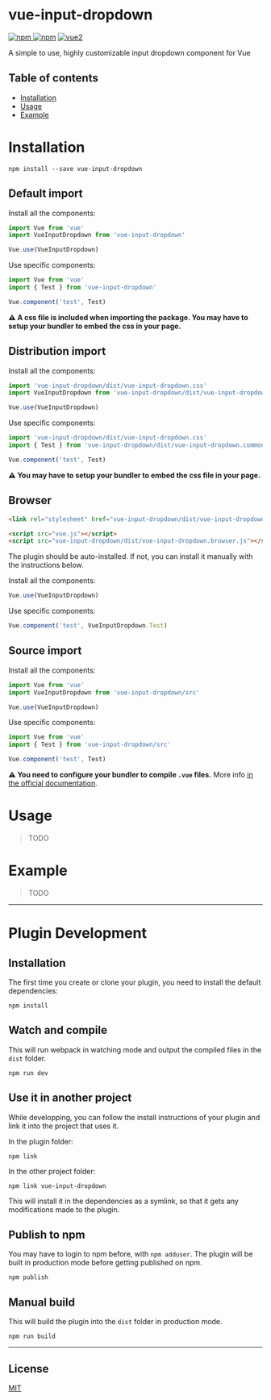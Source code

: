 # vue-input-dropdown

[![npm](https://img.shields.io/npm/v/vue-input-dropdown.svg) ![npm](https://img.shields.io/npm/dm/vue-input-dropdown.svg)](https://www.npmjs.com/package/vue-input-dropdown)
[![vue2](https://img.shields.io/badge/vue-2.x-brightgreen.svg)](https://vuejs.org/)

A simple to use, highly customizable input dropdown component for Vue

## Table of contents

- [Installation](#installation)
- [Usage](#usage)
- [Example](#example)

# Installation

```
npm install --save vue-input-dropdown
```

## Default import

Install all the components:

```javascript
import Vue from 'vue'
import VueInputDropdown from 'vue-input-dropdown'

Vue.use(VueInputDropdown)
```

Use specific components:

```javascript
import Vue from 'vue'
import { Test } from 'vue-input-dropdown'

Vue.component('test', Test)
```

**⚠️ A css file is included when importing the package. You may have to setup your bundler to embed the css in your page.**

## Distribution import

Install all the components:

```javascript
import 'vue-input-dropdown/dist/vue-input-dropdown.css'
import VueInputDropdown from 'vue-input-dropdown/dist/vue-input-dropdown.common'

Vue.use(VueInputDropdown)
```

Use specific components:

```javascript
import 'vue-input-dropdown/dist/vue-input-dropdown.css'
import { Test } from 'vue-input-dropdown/dist/vue-input-dropdown.common'

Vue.component('test', Test)
```

**⚠️ You may have to setup your bundler to embed the css file in your page.**

## Browser

```html
<link rel="stylesheet" href="vue-input-dropdown/dist/vue-input-dropdown.css"/>

<script src="vue.js"></script>
<script src="vue-input-dropdown/dist/vue-input-dropdown.browser.js"></script>
```

The plugin should be auto-installed. If not, you can install it manually with the instructions below.

Install all the components:

```javascript
Vue.use(VueInputDropdown)
```

Use specific components:

```javascript
Vue.component('test', VueInputDropdown.Test)
```

## Source import

Install all the components:

```javascript
import Vue from 'vue'
import VueInputDropdown from 'vue-input-dropdown/src'

Vue.use(VueInputDropdown)
```

Use specific components:

```javascript
import Vue from 'vue'
import { Test } from 'vue-input-dropdown/src'

Vue.component('test', Test)
```

**⚠️ You need to configure your bundler to compile `.vue` files.** More info [in the official documentation](https://vuejs.org/v2/guide/single-file-components.html).

# Usage

> TODO

# Example

> TODO

---

# Plugin Development

## Installation

The first time you create or clone your plugin, you need to install the default dependencies:

```
npm install
```

## Watch and compile

This will run webpack in watching mode and output the compiled files in the `dist` folder.

```
npm run dev
```

## Use it in another project

While developping, you can follow the install instructions of your plugin and link it into the project that uses it.

In the plugin folder:

```
npm link
```

In the other project folder:

```
npm link vue-input-dropdown
```

This will install it in the dependencies as a symlink, so that it gets any modifications made to the plugin.

## Publish to npm

You may have to login to npm before, with `npm adduser`. The plugin will be built in production mode before getting published on npm.

```
npm publish
```

## Manual build

This will build the plugin into the `dist` folder in production mode.

```
npm run build
```

---

## License

[MIT](http://opensource.org/licenses/MIT)
